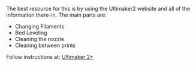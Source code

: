 The best resource for this is by using the Ultimaker2 website and all of the information there-in.  The main parts are:
* Changing Filaments
* Bed Leveling
* Cleaning the nozzle
* Cleaning between prints

Follow instructions at:
[Ultimaker 2+](https://ultimaker.com/en/resources/16955-changing-filament)